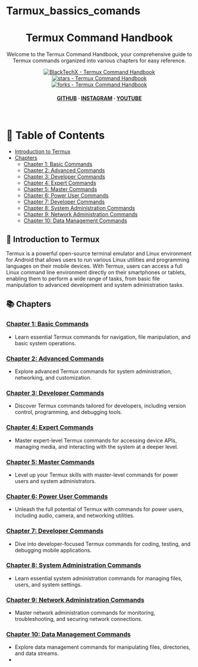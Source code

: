 # Tarmux_bassics_comands
<div align="center">

  <h1>Termux Command Handbook</h1>
  
  <p>
    Welcome to the Termux Command Handbook, your comprehensive guide to Termux commands organized into various chapters for easy reference.
  </p>

  <!-- Badges -->
  <p>
    <a href="https://github.com/BlackTechX011/Termux-Command-Handbook" title="Go to GitHub repo"><img src="https://img.shields.io/static/v1?label=BlackTechX&message=Termux-Command-Handbook&color=blue&logo=github" alt="BlackTechX - Termux Command Handbook"></a>
    <a href="https://github.com/BlackTechX011/Termux-Command-Handbook"><img src="https://img.shields.io/github/stars/BlackTechX011/Termux-Command-Handbook?style=social" alt="stars - Termux Command Handbook"></a>
    <a href="https://github.com/BlackTechX011/Termux-Command-Handbook"><img src="https://img.shields.io/github/forks/BlackTechX011/Termux-Command-Handbook?style=social" alt="forks - Termux Command Handbook"></a>
  </p>

  <h4>
    <a href="https://www.GitHub.com/BlackTechX011/">GITHUB</a>
    <span> · </span>
    <a href="https://www.instagram.com/BlackTechX011/">INSTAGRAM</a>
    <span> · </span>
    <a href="https://www.youtube.com/@BlackTechX_">YOUTUBE</a>
  </h4>
</div>

<br />

<!-- Table of Contents -->
# :notebook_with_decorative_cover: Table of Contents

- [Introduction to Termux](#star2-introduction-to-termux)
- [Chapters](#books-chapters)
  - [Chapter 1: Basic Commands](#chapter-1-basic-commands)
  - [Chapter 2: Advanced Commands](#chapter-2-advanced-commands)
  - [Chapter 3: Developer Commands](#chapter-3-developer-commands)
  - [Chapter 4: Expert Commands](#chapter-4-expert-commands)
  - [Chapter 5: Master Commands](#chapter-5-master-commands)
  - [Chapter 6: Power User Commands](#chapter-6-power-user-commands)
  - [Chapter 7: Developer Commands](#chapter-7-developer-commands)
  - [Chapter 8: System Administration Commands](#chapter-8-system-administration-commands)
  - [Chapter 9: Network Administration Commands](#chapter-9-network-administration-commands)
  - [Chapter 10: Data Management Commands](#chapter-10-data-management-commands)

<!-- Introduction to Termux -->
## :star2: Introduction to Termux

Termux is a powerful open-source terminal emulator and Linux environment for Android that allows users to run various Linux utilities and programming languages on their mobile devices. With Termux, users can access a full Linux command line environment directly on their smartphones or tablets, enabling them to perform a wide range of tasks, from basic file manipulation to advanced development and system administration tasks.

<!-- Chapters -->
## :books: Chapters

### [Chapter 1: Basic Commands](Chapter1.md)
- Learn essential Termux commands for navigation, file manipulation, and basic system operations.

### [Chapter 2: Advanced Commands](Chapter2.md)
- Explore advanced Termux commands for system administration, networking, and customization.

### [Chapter 3: Developer Commands](Chapter3.md)
- Discover Termux commands tailored for developers, including version control, programming, and debugging tools.

### [Chapter 4: Expert Commands](Chapter4.md)
- Master expert-level Termux commands for accessing device APIs, managing media, and interacting with the system at a deeper level.

### [Chapter 5: Master Commands](Chapter5.md)
- Level up your Termux skills with master-level commands for power users and system administrators.

### [Chapter 6: Power User Commands](Chapter6.md)
- Unleash the full potential of Termux with commands for power users, including audio, camera, and networking utilities.

### [Chapter 7: Developer Commands](Chapter7.md)
- Dive into developer-focused Termux commands for coding, testing, and debugging mobile applications.

### [Chapter 8: System Administration Commands](Chapter8.md)
- Learn essential system administration commands for managing files, users, and system settings.

### [Chapter 9: Network Administration Commands](Chapter9.md)
- Master network administration commands for monitoring, troubleshooting, and securing network connections.

### [Chapter 10: Data Management Commands](Chapter10.md)
- Explore data management commands for manipulating files, directories, and data streams.
- 
